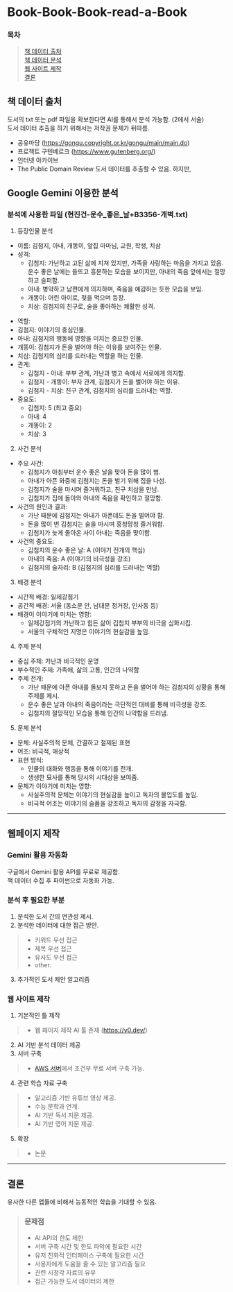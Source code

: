 # Book-Book-Book-read-a-Book

### 목차
> <a href="#source">책 데이터 출처</a></br>
> <a href="#analysis">책 데이터 분석</a></br>
> <a href="#make_up">웹 사이트 제작</a></br>
> <a href="#conclusion">결론</a></br>

<a href name="source"></a>
## 책 데이터 출처
도서의 txt 또는 pdf 파일을 확보한다면 AI를 통해서 분석 가능함. (2에서 서술) </br>
도서 데이터 추출을 하기 위해서는 저작권 문제가 뒤따름.</br>

+ 공유마당 (https://gongu.copyright.or.kr/gongu/main/main.do)
+ 프로젝트 구텐베르크 (https://www.gutenberg.org/)
+ 인터넷 아카이브
+ The Public Domain Review
도서 데이터를 추출할 수 있음. 하지만, 

<a href name="analysis"></a>
## Google Gemini 이용한 분석 
### 분석에 사용한 파일 (현진건-운수_좋은_날+B3356-개벽.txt)
1. 등장인물 분석
- 이름: 김첨지, 아내, 개똥이, 앞집 마마님, 교원, 학생, 치삼
- 성격: 
  + 김첨지: 가난하고 고된 삶에 지쳐 있지만, 가족을 사랑하는 마음을 가지고 있음. 운수 좋은 날에는 들뜨고 흥분하는 모습을 보이지만, 아내의 죽음 앞에서는 절망하고 슬퍼함.
  + 아내: 병약하고 남편에게 의지하며, 죽음을 예감하는 듯한 모습을 보임.
  + 개똥이: 어린 아이로, 젖을 먹으며 등장.
  + 치삼: 김첨지의 친구로, 술을 좋아하는 쾌활한 성격.
+	역할: 
  + 김첨지: 이야기의 중심인물.
  + 아내: 김첨지의 행동에 영향을 미치는 중요한 인물.
  + 개똥이: 김첨지가 돈을 벌어야 하는 이유를 보여주는 인물.
  + 치삼: 김첨지의 심리를 드러내는 역할을 하는 인물.
+ 관계: 
  + 김첨지 - 아내: 부부 관계, 가난과 병고 속에서 서로에게 의지함.
  + 김첨지 - 개똥이: 부자 관계, 김첨지가 돈을 벌어야 하는 이유.
  + 김첨지 - 치삼: 친구 관계, 김첨지의 심리를 드러내는 역할.
+ 중요도: 
  + 김첨지: 5 (최고 중요)
  + 아내: 4
  + 개똥이: 2
  + 치삼: 3
2. 사건 분석
+ 주요 사건: 
  + 김첨지가 아침부터 운수 좋은 날을 맞아 돈을 많이 범.
  + 아내가 아픈 와중에 김첨지는 돈을 벌기 위해 집을 나섬.
  + 김첨지가 술을 마시며 즐거워하고, 친구 치삼을 만남.
  + 김첨지가 집에 돌아와 아내의 죽음을 확인하고 절망함.
+ 사건의 원인과 결과: 
  + 가난 때문에 김첨지는 아내가 아픈데도 돈을 벌어야 함.
  + 돈을 많이 번 김첨지는 술을 마시며 흥청망청 즐거워함.
  + 김첨지가 늦게 돌아온 사이 아내는 죽음을 맞이함.
+ 사건의 중요도: 
  + 김첨지의 운수 좋은 날: A (이야기 전개의 핵심)
  + 아내의 죽음: A (이야기의 비극성을 강조)
  + 김첨지의 술자리: B (김첨지의 심리를 드러내는 역할)
3. 배경 분석
+ 시간적 배경: 일제강점기
+ 공간적 배경: 서울 (동소문 안, 남대문 정거장, 인사동 등)
+ 배경이 이야기에 미치는 영향: 
  + 일제강점기의 가난하고 힘든 삶이 김첨지 부부의 비극을 심화시킴.
  + 서울의 구체적인 지명은 이야기의 현실감을 높임.
4. 주제 분석
+ 중심 주제: 가난과 비극적인 운명
+ 부수적인 주제: 가족애, 삶의 고통, 인간의 나약함
+ 주제 전개: 
  + 가난 때문에 아픈 아내를 돌보지 못하고 돈을 벌어야 하는 김첨지의 상황을 통해 주제를 제시.
  + 운수 좋은 날과 아내의 죽음이라는 극단적인 대비를 통해 비극성을 강조.
  + 김첨지의 절망적인 모습을 통해 인간의 나약함을 드러냄.
5. 문체 분석
+ 문체: 사실주의적 문체, 간결하고 절제된 표현
+ 어조: 비극적, 애상적
+ 표현 방식: 
  + 인물의 대화와 행동을 통해 이야기를 전개.
  + 생생한 묘사를 통해 당시의 시대상을 보여줌.
+ 문체가 이야기에 미치는 영향: 
  + 사실주의적 문체는 이야기의 현실감을 높이고 독자의 몰입도를 높임.
  + 비극적 어조는 이야기의 슬픔을 강조하고 독자의 감정을 자극함.
---
<a href name="make_up"></a>
## 웹페이지 제작 </br>

### Gemini 활용 자동화
구글에서 Gemini 활용 API를 무료로 제공함.</br>
책 데이터 수집 후 파이썬으로 자동화 가능.

### 분석 후 필요한 부분
1. 분석한 도서 간의 연관성 제시.
2. 분석한 데이터에 대한 접근 방안.
>  + 키워드 우선 접근
>  + 제목 우선 접근
>  + 유사도 우선 접근
>  + other.
3. 추가적인 도서 제안 알고리즘

### 웹 사이트 제작
1. 기본적인 틀 제작
> + 웹 페이지 제작 AI 툴 존재 (https://v0.dev/)
2. AI 기반 분석 데이터 제공
3. 서버 구축
> + <a href="https://aws.amazon.com/ko/free/webapps/?gclid=Cj0KCQjwhYS_BhD2ARIsAJTMMQapczOHY936OLBp-Ewa2fPhd9w4z_GwJQC-nbCOCED_Dx3aeY3uxn4aAtFzEALw_wcB&trk=12c11383-b467-45b2-be54-8af572254769&sc_channel=ps&ef_id=Cj0KCQjwhYS_BhD2ARIsAJTMMQapczOHY936OLBp-Ewa2fPhd9w4z_GwJQC-nbCOCED_Dx3aeY3uxn4aAtFzEALw_wcB:G:s&s_kwcid=AL!4422!3!588924179901!p!!g!!%ED%98%B8%EC%8A%A4%ED%8C%85%20%EC%9B%B9!16390144257!134236392616">AWS 서버</a>에서 조건부 무료 서버 구축 가능.
4. 관련 학습 자료 구축
> + 알고리즘 기반 유튜브 영상 제공.
> + 수능 문학과 연계.
> + AI 기반 독서 지문 제공.
> + AI 기반 영어 지문 제공.
5. 확장
> + 논문

---
<a href="conclusion"></a>
## 결론
유사한 다른 앱들에 비해서 능동적인 학습을 기대할 수 있음.
> ### 문제점
> + AI API의 한도 제한
> + 서버 구축 시간 및 한도 파악에 필요한 시간
> + 유저 친화적 인터페이스 구축에 필요한 시간
> + 사용자에게 도움을 줄 수 있는 알고리즘 필요
> + 관련 시청각 자료의 유무
> + 접근 가능한 도서 데이터의 제한
